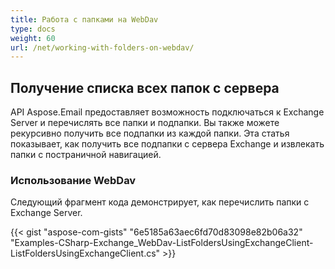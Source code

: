 ```yaml
---
title: Работа с папками на WebDav
type: docs
weight: 60
url: /net/working-with-folders-on-webdav/
---
```



## **Получение списка всех папок с сервера**
API Aspose.Email предоставляет возможность подключаться к Exchange Server и перечислять все папки и подпапки. Вы также можете рекурсивно получить все подпапки из каждой папки. Эта статья показывает, как получить все подпапки с сервера Exchange и извлекать папки с постраничной навигацией.
### **Использование WebDav**
Следующий фрагмент кода демонстрирует, как перечислить папки с Exchange Server.

{{< gist "aspose-com-gists" "6e5185a63aec6fd70d83098e82b06a32" "Examples-CSharp-Exchange_WebDav-ListFoldersUsingExchangeClient-ListFoldersUsingExchangeClient.cs" >}}